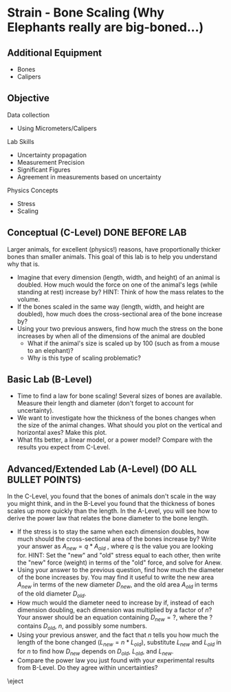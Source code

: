 # Strain - Bone Scaling (Why Elephants really are big-boned...)

## Additional Equipment

- Bones
- Calipers

## Objective

Data collection

- Using Micrometers/Calipers

Lab Skills

- Uncertainty propagation
- Measurement Precision
- Significant Figures
- Agreement in measurements based on uncertainty

Physics Concepts

- Stress
- Scaling

## Conceptual (C-Level) DONE BEFORE LAB

Larger animals, for excellent (physics!) reasons, have proportionally thicker bones than smaller animals. This goal of this lab is to help you understand why that is.

- Imagine that every dimension (length, width, and height) of an animal is doubled. How much would the force on one of the animal's legs (while standing at rest) increase by? HINT: Think of how the mass relates to the volume.
- If the bones scaled in the same way (length, width, and height are doubled), how much does the cross-sectional area of the bone increase by?
- Using your two previous answers, find how much the stress on the bone increases by when all of the dimensions of the animal are doubled
    - What if the animal's size is scaled up by 100 (such as from a mouse to an elephant)?
    - Why is this type of scaling problematic?

## Basic Lab (B-Level)

- Time to find a law for bone scaling! Several sizes of bones are available. Measure their length and diameter (don't forget to account for uncertainty).
- We want to investigate how the thickness of the bones changes when the size of the animal changes. What should you plot on the vertical and horizontal axes? Make this plot.
- What fits better, a linear model, or a power model? Compare with the results you expect from C-Level.

## Advanced/Extended Lab (A-Level) (DO ALL BULLET POINTS)

In the C-Level, you found that the bones of animals don't scale in the way you might think, and in the B-Level you found that the thickness of bones scales up more quickly than the length. In the A-Level, you will see how to derive the power law that relates the bone diameter to the bone length.

- If the stress is to stay the same when each dimension doubles, how much should the cross-sectional area of the bones increase by? Write your answer as $A_{new} = q * A_{old}$ , where $q$ is the value you are looking for. HINT: Set the "new" and "old" stress equal to each other, then write the "new" force (weight) in terms of the "old" force, and solve for Anew.
- Using your answer to the previous question, find how much the diameter of the bone increases by. You may find it useful to write the new area $A_{new}$ in terms of the new diameter $D_{new}$, and the old area $A_{old}$ in terms of the old diameter $D_{old}$.
- How much would the diameter need to increase by if, instead of each dimension doubling, each dimension was multiplied by a factor of $n$? Your answer should be an equation containing $D_{new} = ?$, where the $?$ contains $D_{old}$, $n$, and possibly some numbers.
- Using your previous answer, and the fact that $n$ tells you how much the length of the bone changed ($L_{new} = n * L_{old}$), substitute $L_{new}$ and $L_{old}$ in for $n$ to find how $D_{new}$ depends on $D_{old}$, $L_{old}$, and $L_{new}$.
- Compare the power law you just found with your experimental results from B-Level. Do they agree within uncertainties?



\eject


